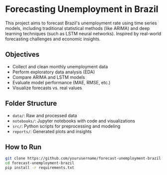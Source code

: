 # Forecasting Unemployment in Brazil

This project aims to forecast Brazil's unemployment rate using time series models, including traditional statistical methods (like ARIMA) and deep learning techniques (such as LSTM neural networks). Inspired by real-world forecasting challenges and economic insights.

## Objectives

- Collect and clean monthly unemployment data
- Perform exploratory data analysis (EDA)
- Compare ARIMA and LSTM models
- Evaluate model performance (MAE, RMSE, etc.)
- Visualize forecasts vs. real values

## Folder Structure

- `data/`: Raw and processed data
- `notebooks/`: Jupyter notebooks with code and visualizations
- `src/`: Python scripts for preprocessing and modeling
- `reports/`: Generated plots and insights

## How to Run

```bash
git clone https://github.com/yourusername/forecast-unemployment-brazil.git
cd forecast-unemployment-brazil
pip install -r requirements.txt
